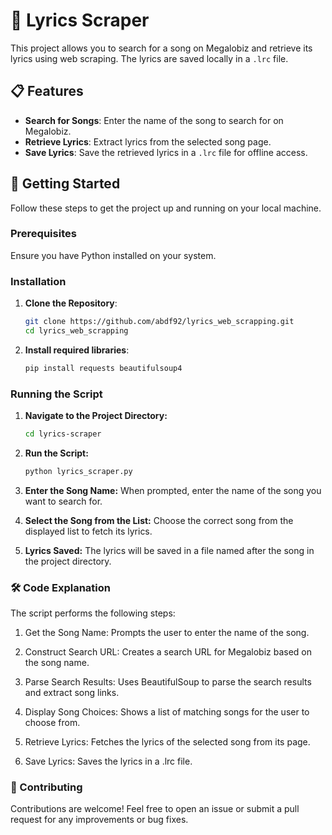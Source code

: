 
# 🎵 Lyrics Scraper

This project allows you to search for a song on Megalobiz and retrieve its lyrics using web scraping. The lyrics are saved locally in a `.lrc` file.

## 📋 Features

- **Search for Songs**: Enter the name of the song to search for on Megalobiz.
- **Retrieve Lyrics**: Extract lyrics from the selected song page.
- **Save Lyrics**: Save the retrieved lyrics in a `.lrc` file for offline access.

## 🚀 Getting Started

Follow these steps to get the project up and running on your local machine.

### Prerequisites

Ensure you have Python installed on your system.

### Installation

1. **Clone the Repository**:
   ```bash
   git clone https://github.com/abdf92/lyrics_web_scrapping.git
   cd lyrics_web_scrapping

2. **Install required libraries**:
    ```bash
    pip install requests beautifulsoup4

### Running the Script
    
1. **Navigate to the Project Directory:**
    ```bash
    cd lyrics-scraper

2. **Run the Script:**

    ```bash
    python lyrics_scraper.py

3. **Enter the Song Name:**
When prompted, enter the name of the song you want to search for.

4. **Select the Song from the List:**
Choose the correct song from the displayed list to fetch its lyrics.

5. **Lyrics Saved:**
The lyrics will be saved in a file named after the song in the project directory.

### 🛠️ Code Explanation
The script performs the following steps:

1. Get the Song Name: Prompts the user to enter the name of the song.

2. Construct Search URL: Creates a search URL for Megalobiz based on the song name.

3. Parse Search Results: Uses BeautifulSoup to parse the search results and extract song links.

4. Display Song Choices: Shows a list of matching songs for the user to choose from.

5. Retrieve Lyrics: Fetches the lyrics of the selected song from its page.

6. Save Lyrics: Saves the lyrics in a .lrc file.

### 🤝 Contributing
Contributions are welcome! Feel free to open an issue or submit a pull request for any improvements or bug fixes.
